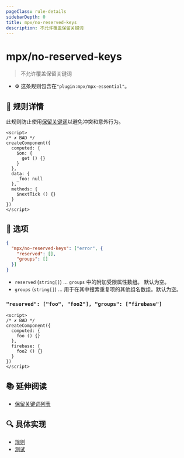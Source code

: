 ```yaml
---
pageClass: rule-details
sidebarDepth: 0
title: mpx/no-reserved-keys
description: 不允许覆盖保留关键词
---
```

# mpx/no-reserved-keys
> 不允许覆盖保留关键词

- :gear: 这条规则包含在`"plugin:mpx/mpx-essential"`。

## :book: 规则详情

此规则防止使用[保留关键词](https://github.com/mpx-ecology/eslint-plugin-mpx/blob/master/lib/utils/mpx-reserved.json)以避免冲突和意外行为。

<eslint-code-block :rules="{'mpx/no-reserved-keys': ['error']}">

```vue
<script>
/* ✗ BAD */
createComponent({
  computed: {
    $on: {
      get () {}
    }
  },
  data: {
    _foo: null
  },
  methods: {
    $nextTick () {}
  }
})
</script>
```

</eslint-code-block>

## :wrench: 选项

```json
{
  "mpx/no-reserved-keys": ["error", {
    "reserved": [],
    "groups": []
  }]
}
```

- `reserved` (`string[]`) ... `groups` 中的附加受限属性数组。 默认为空。
- `groups` (`string[]`) ... 用于在其中搜索重复项的其他组名数组。默认为空。

### `"reserved": ["foo", "foo2"], "groups": ["firebase"]`

<eslint-code-block :rules="{'mpx/no-reserved-keys': ['error', {reserved: ['foo', 'foo2'], groups: ['firebase']}]}">

```vue
<script>
/* ✗ BAD */
createComponent({
  computed: {
    foo () {}
  },
  firebase: {
    foo2 () {}
  }
})
</script>
```

</eslint-code-block>

## :books: 延伸阅读

- [保留关键词列表](https://github.com/mpx-ecology/eslint-plugin-mpx/blob/master/lib/utils/mpx-reserved.json)

## :mag: 具体实现

- [规则](https://github.com/mpx-ecology/eslint-plugin-mpx/blob/master/lib/rules/no-reserved-keys.js)
- [测试](https://github.com/mpx-ecology/eslint-plugin-mpx/blob/master/tests/lib/rules/no-reserved-keys.js)
